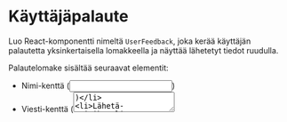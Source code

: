 # Käyttäjäpalaute
Luo React-komponentti nimeltä `UserFeedback`, joka kerää käyttäjän palautetta yksinkertaisella lomakkeella ja näyttää lähetetyt tiedot ruudulla.

Palaute­lomake sisältää seuraavat elementit:
- Nimi-kenttä (<input>)
- Viesti-kenttä (<textarea>)
- Lähetä-painike

Näytä lähetetty palaute:
Kun käyttäjä klikkaa Lähetä, näytä hänen nimensä ja viestinsä lomakkeen alla.

Tyhjennä kentät lähetyksen jälkeen.

**Vaatimukset:**
Tarkista, että molemmat kentät on täytetty ennen palautteen näyttämistä.

**Bonus (valinnainen):**
Lisää aikaleima, joka näyttää milloin palaute lähetettiin.

Säilytä palautteen näyttämislogiikka erillisessä komponentissa.

> [!TIP]
> Voit luoda tilan esim. const [isSubmitted, setIsSubmitted] = useState(false). Käytä sitä hallitsemaan, mitä ja milloin näytetään.









Kysy ChatGPT:ltä

